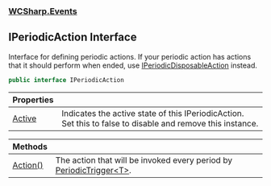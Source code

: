 ### [WCSharp.Events](WCSharp.Events.md 'WCSharp.Events')

## IPeriodicAction Interface

Interface for defining periodic actions. If your periodic action has actions that it should perform when ended, use [IPeriodicDisposableAction](WCSharp.Events.IPeriodicDisposableAction.md 'WCSharp.Events.IPeriodicDisposableAction') instead.

```csharp
public interface IPeriodicAction
```

| Properties | |
| :--- | :--- |
| [Active](WCSharp.Events.IPeriodicAction.Active.md 'WCSharp.Events.IPeriodicAction.Active') | Indicates the active state of this IPeriodicAction. Set this to false to disable and remove this instance. |

| Methods | |
| :--- | :--- |
| [Action()](WCSharp.Events.IPeriodicAction.Action().md 'WCSharp.Events.IPeriodicAction.Action()') | The action that will be invoked every period by [PeriodicTrigger&lt;T&gt;](WCSharp.Events.PeriodicTrigger_T_.md 'WCSharp.Events.PeriodicTrigger<T>'). |
